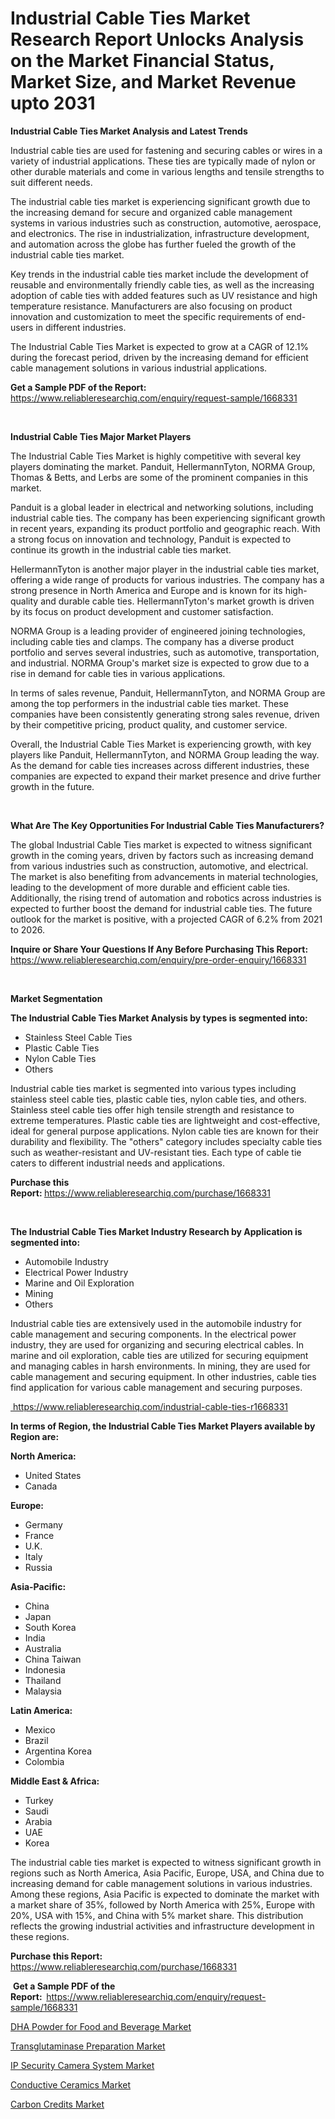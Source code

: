 <p><h1>Industrial Cable Ties Market Research Report Unlocks Analysis on the Market Financial Status, Market Size, and Market Revenue upto 2031</h1></p><p><strong>Industrial Cable Ties Market Analysis and Latest Trends</strong></p>
<p><p>Industrial cable ties are used for fastening and securing cables or wires in a variety of industrial applications. These ties are typically made of nylon or other durable materials and come in various lengths and tensile strengths to suit different needs.</p><p>The industrial cable ties market is experiencing significant growth due to the increasing demand for secure and organized cable management systems in various industries such as construction, automotive, aerospace, and electronics. The rise in industrialization, infrastructure development, and automation across the globe has further fueled the growth of the industrial cable ties market.</p><p>Key trends in the industrial cable ties market include the development of reusable and environmentally friendly cable ties, as well as the increasing adoption of cable ties with added features such as UV resistance and high temperature resistance. Manufacturers are also focusing on product innovation and customization to meet the specific requirements of end-users in different industries.</p><p>The Industrial Cable Ties Market is expected to grow at a CAGR of 12.1% during the forecast period, driven by the increasing demand for efficient cable management solutions in various industrial applications.</p></p>
<p><strong>Get a Sample PDF of the Report:&nbsp;</strong> <a href="https://www.reliableresearchiq.com/enquiry/request-sample/1668331">https://www.reliableresearchiq.com/enquiry/request-sample/1668331</a></p>
<p>&nbsp;</p>
<p><strong>Industrial Cable Ties Major Market Players</strong></p>
<p><p>The Industrial Cable Ties Market is highly competitive with several key players dominating the market. Panduit, HellermannTyton, NORMA Group, Thomas & Betts, and Lerbs are some of the prominent companies in this market.</p><p>Panduit is a global leader in electrical and networking solutions, including industrial cable ties. The company has been experiencing significant growth in recent years, expanding its product portfolio and geographic reach. With a strong focus on innovation and technology, Panduit is expected to continue its growth in the industrial cable ties market.</p><p>HellermannTyton is another major player in the industrial cable ties market, offering a wide range of products for various industries. The company has a strong presence in North America and Europe and is known for its high-quality and durable cable ties. HellermannTyton's market growth is driven by its focus on product development and customer satisfaction.</p><p>NORMA Group is a leading provider of engineered joining technologies, including cable ties and clamps. The company has a diverse product portfolio and serves several industries, such as automotive, transportation, and industrial. NORMA Group's market size is expected to grow due to a rise in demand for cable ties in various applications.</p><p>In terms of sales revenue, Panduit, HellermannTyton, and NORMA Group are among the top performers in the industrial cable ties market. These companies have been consistently generating strong sales revenue, driven by their competitive pricing, product quality, and customer service.</p><p>Overall, the Industrial Cable Ties Market is experiencing growth, with key players like Panduit, HellermannTyton, and NORMA Group leading the way. As the demand for cable ties increases across different industries, these companies are expected to expand their market presence and drive further growth in the future.</p></p>
<p>&nbsp;</p>
<p><strong>What Are The Key Opportunities For Industrial Cable Ties Manufacturers?</strong></p>
<p><p>The global Industrial Cable Ties market is expected to witness significant growth in the coming years, driven by factors such as increasing demand from various industries such as construction, automotive, and electrical. The market is also benefiting from advancements in material technologies, leading to the development of more durable and efficient cable ties. Additionally, the rising trend of automation and robotics across industries is expected to further boost the demand for industrial cable ties. The future outlook for the market is positive, with a projected CAGR of 6.2% from 2021 to 2026.</p></p>
<p><strong>Inquire or Share Your Questions If Any Before Purchasing This Report:</strong> <a href="https://www.reliableresearchiq.com/enquiry/pre-order-enquiry/1668331">https://www.reliableresearchiq.com/enquiry/pre-order-enquiry/1668331</a></p>
<p>&nbsp;</p>
<p><strong>Market Segmentation</strong></p>
<p><strong>The Industrial Cable Ties Market Analysis by types is segmented into:</strong></p>
<p><ul><li>Stainless Steel Cable Ties</li><li>Plastic Cable Ties</li><li>Nylon Cable Ties</li><li>Others</li></ul></p>
<p><p>Industrial cable ties market is segmented into various types including stainless steel cable ties, plastic cable ties, nylon cable ties, and others. Stainless steel cable ties offer high tensile strength and resistance to extreme temperatures. Plastic cable ties are lightweight and cost-effective, ideal for general purpose applications. Nylon cable ties are known for their durability and flexibility. The "others" category includes specialty cable ties such as weather-resistant and UV-resistant ties. Each type of cable tie caters to different industrial needs and applications.</p></p>
<p><strong>Purchase this Report:&nbsp;</strong><a href="https://www.reliableresearchiq.com/purchase/1668331">https://www.reliableresearchiq.com/purchase/1668331</a></p>
<p>&nbsp;</p>
<p><strong>The Industrial Cable Ties Market Industry Research by Application is segmented into:</strong></p>
<p><ul><li>Automobile Industry</li><li>Electrical Power Industry</li><li>Marine and Oil Exploration</li><li>Mining</li><li>Others</li></ul></p>
<p><p>Industrial cable ties are extensively used in the automobile industry for cable management and securing components. In the electrical power industry, they are used for organizing and securing electrical cables. In marine and oil exploration, cable ties are utilized for securing equipment and managing cables in harsh environments. In mining, they are used for cable management and securing equipment. In other industries, cable ties find application for various cable management and securing purposes.</p></p>
<p><a href="https://www.reliableresearchiq.com/industrial-cable-ties-r1668331">&nbsp;https://www.reliableresearchiq.com/industrial-cable-ties-r1668331</a></p>
<p><strong>In terms of Region, the Industrial Cable Ties Market Players available by Region are:</strong></p>
<p>
    <p> <strong> North America: </strong>
        <ul>
            <li>United States</li>
            <li>Canada</li>
        </ul>
        </p> 
    <p> <strong> Europe: </strong>
        <ul>
            <li>Germany</li>
            <li>France</li>
            <li>U.K.</li>
            <li>Italy</li>
            <li>Russia</li>
        </ul>
        </p> 
    <p> <strong> Asia-Pacific: </strong>
        <ul>
            <li>China</li>
            <li>Japan</li>
            <li>South Korea</li>
            <li>India</li>
            <li>Australia</li>
            <li>China Taiwan</li>
            <li>Indonesia</li>
            <li>Thailand</li>
            <li>Malaysia</li>
        </ul>
        </p> 
    <p> <strong> Latin America: </strong>
        <ul>
            <li>Mexico</li>
            <li>Brazil</li>
            <li>Argentina Korea</li>
            <li>Colombia</li>
        </ul>
        </p> 
    <p> <strong> Middle East & Africa: </strong>
        <ul>
            <li>Turkey</li>
            <li>Saudi</li>
            <li>Arabia</li>
            <li>UAE</li>
            <li>Korea</li>
        </ul>
    </p>
    </p>
<p><p>The industrial cable ties market is expected to witness significant growth in regions such as North America, Asia Pacific, Europe, USA, and China due to increasing demand for cable management solutions in various industries. Among these regions, Asia Pacific is expected to dominate the market with a market share of 35%, followed by North America with 25%, Europe with 20%, USA with 15%, and China with 5% market share. This distribution reflects the growing industrial activities and infrastructure development in these regions.</p></p>
<p><strong>Purchase this Report: </strong><a href="https://www.reliableresearchiq.com/purchase/1668331">https://www.reliableresearchiq.com/purchase/1668331</a></p>
<p>&nbsp;<strong>Get a Sample PDF of the Report:&nbsp;&nbsp;</strong><a href="https://www.reliableresearchiq.com/enquiry/request-sample/1668331">https://www.reliableresearchiq.com/enquiry/request-sample/1668331</a></p>
<p><strong></strong></p>
<p><p><a href="https://medium.com/@acqwoncopeland76/global-dha-powder-for-food-and-beverage-market-by-product-type-by-application-by-region-and-7d99b4b0bbcb">DHA Powder for Food and Beverage Market</a></p><p><a href="https://medium.com/@angeliabkratzer71943/evaluating-global-transglutaminase-preparation-market-trends-and-growth-opportunities-by-region-c0455ca14fbd">Transglutaminase Preparation Market</a></p><p><a href="https://github.com/FredaSauer/Market-Research-Report-List-1/blob/main/ip-security-camera-system-market.md">IP Security Camera System Market</a></p><p><a href="https://github.com/hrhzhypq19/Market-Research-Report-List-1/blob/main/conductive-ceramics-market.md">Conductive Ceramics Market</a></p><p><a href="https://github.com/kishanagarner91/Market-Research-Report-List-1/blob/main/carbon-credits-market.md">Carbon Credits Market</a></p></p>